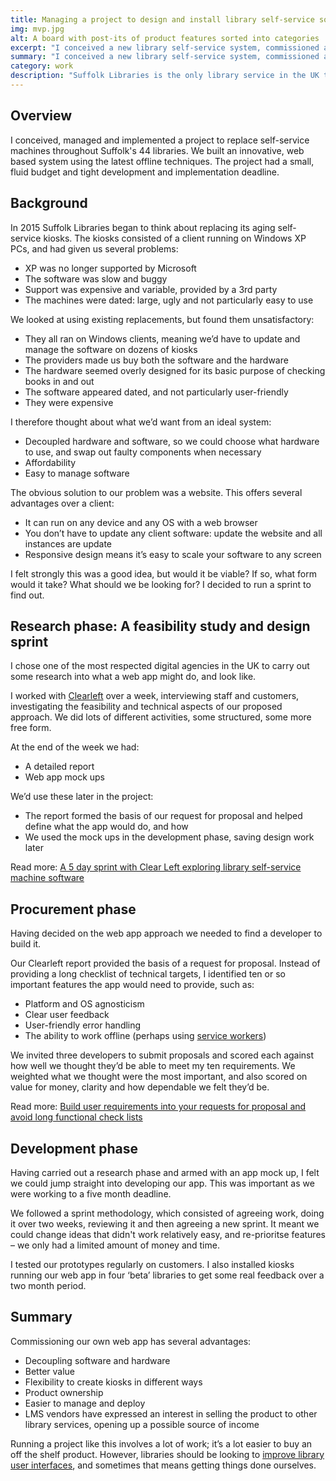 ```yaml
---
title: Managing a project to design and install library self-service software
img: mvp.jpg
alt: A board with post-its of product features sorted into categories
excerpt: "I conceived a new library self-service system, commissioned and helped run a feasibility and design sprint, and managed the project from start to finish."
summary: "I conceived a new library self-service system, commissioned and helped run a feasibility and design sprint, and managed the project from start to finish."
category: work
description: "Suffolk Libraries is the only library service in the UK to develop its own self-service software, saving money and making it easier to install and manage self-service kiosks wherever it likes. It can also sell the service to other libraries."
---
```


## Overview

I conceived, managed and implemented a project to replace self-service machines throughout Suffolk's 44 libraries. We built an innovative, web based system using the latest offline techniques. The project had a small, fluid budget and tight development and implementation deadline.

## Background

In 2015 Suffolk Libraries began to think about replacing its aging self-service kiosks. The kiosks consisted of a client running on Windows XP PCs, and had given us several problems:

- XP was no longer supported by Microsoft
- The software was slow and buggy
- Support was expensive and variable, provided by a 3rd party
- The machines were dated: large, ugly and not particularly easy to use

We looked at using existing replacements, but found them unsatisfactory:

- They all ran on Windows clients, meaning we’d have to update and manage the software on dozens of kiosks
- The providers made us buy both the software and the hardware
- The hardware seemed overly designed for its basic purpose of checking books in and out
- The software appeared dated, and not particularly user-friendly
- They were expensive

I therefore thought about what we’d want from an ideal system:

- Decoupled hardware and software, so we could choose what hardware to use, and swap out faulty components when necessary
- Affordability
- Easy to manage software

The obvious solution to our problem was a website. This offers several advantages over a client:

- It can run on any device and any OS with a web browser
- You don’t have to update any client software: update the website and all instances are update
- Responsive design means it’s easy to scale your software to any screen

I felt strongly this was a good idea, but would it be viable? If so, what form would it take? What should we be looking for? I decided to run a sprint to find out.

## Research phase: A feasibility study and design sprint

I chose one of the most respected digital agencies in the UK to carry out some research into what a web app might do, and look like.

I worked with [Clearleft](https://clearleft.com/) over a week, interviewing staff and customers, investigating the feasibility and technical aspects of our proposed approach. We did lots of different activities, some structured, some more free form.

At the end of the week we had:

- A detailed report
- Web app mock ups

We’d use these later in the project:

- The report formed the basis of our request for proposal and helped define what the app would do, and how
- We used the mock ups in the development phase, saving design work later

Read more: [A 5 day sprint with Clear Left exploring library self-service machine software](/2016/02/5-day-sprint-clear-left-self-service/)

## Procurement phase

Having decided on the web app approach we needed to find a developer to build it.

Our Clearleft report provided the basis of a request for proposal. Instead of providing a long checklist of technical targets, I identified ten or so important features the app would need to provide, such as:

- Platform and OS agnosticism
- Clear user feedback
- User-friendly error handling
- The ability to work offline (perhaps using [service workers](https://developers.google.com/web/fundamentals/getting-started/primers/service-workers))

We invited three developers to submit proposals and scored each against how well we thought they’d be able to meet my ten requirements. We weighted what we thought were the most important, and also scored on value for money, clarity and how dependable we felt they’d be.

Read more: [Build user requirements into your requests for proposal and avoid long functional check lists](/2017/02/functional-vs-user-testing/)

## Development phase

Having carried out a research phase and armed with an app mock up, I felt we could jump straight into developing our app. This was important as we were working to a five month deadline.

We followed a sprint methodology, which consisted of agreeing work, doing it over two weeks, reviewing it and then agreeing a new sprint. It meant we could change ideas that didn't work relatively easy, and re-prioritse features &#8211; we only had a limited amount of money and time.

I tested our prototypes regularly on customers. I also installed kiosks running our web app in four ‘beta’ libraries to get some real feedback over a two month period.

## Summary

Commissioning our own web app has several advantages:

- Decoupling software and hardware
- Better value
- Flexibility to create kiosks in different ways
- Product ownership
- Easier to manage and deploy
- LMS vendors have expressed an interest in selling the product to other library services, opening up a possible source of income

Running a project like this involves a lot of work; it’s a lot easier to buy an off the shelf product. However, libraries should be looking to [improve library user interfaces](/2015/12/kill-the-lms-future-digital-experience/), and sometimes that means getting things done ourselves.
